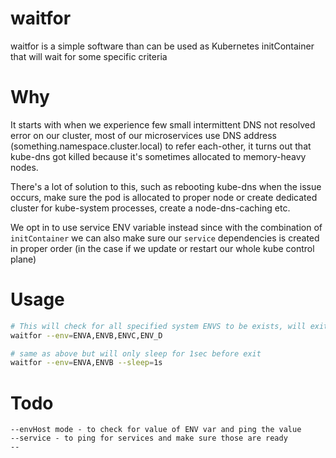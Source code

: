 # waitfor
waitfor is a simple software than can be used as Kubernetes initContainer that will wait for some specific criteria

# Why
It starts with when we experience few small intermittent DNS not resolved error on our cluster, most of our microservices use DNS address (something.namespace.cluster.local) to refer each-other,
it turns out that kube-dns got killed because it's sometimes allocated to memory-heavy nodes.

There's a lot of solution to this, such as rebooting kube-dns when the issue occurs,
make sure the pod is allocated to proper node or create dedicated cluster for kube-system processes, create a
node-dns-caching etc.

We opt in to use service ENV variable instead since with the combination of `initContainer` we can also
make sure our `service` dependencies is created in proper order (in the case if we update or restart our whole kube control plane)

# Usage

```bash
# This will check for all specified system ENVS to be exists, will exit with code 1 if one of it is missing
waitfor --env=ENVA,ENVB,ENVC,ENV_D

# same as above but will only sleep for 1sec before exit
waitfor --env=ENVA,ENVB --sleep=1s
```

# Todo
```
--envHost mode - to check for value of ENV var and ping the value
--service - to ping for services and make sure those are ready
--
```
